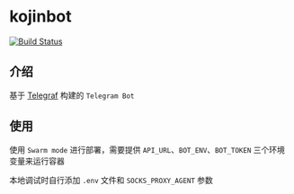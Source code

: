 # kojinbot

[![Build Status](https://github.com/ryuuinc/easybot/workflows/Build/badge.svg)](https://github.com/ryuuinc/easybot/actions)

## 介绍

基于 [Telegraf](https://telegraf.js.org/) 构建的 `Telegram Bot`

## 使用

使用 `Swarm mode` 进行部署，需要提供 `API_URL`、`BOT_ENV`、`BOT_TOKEN` 三个环境变量来运行容器

本地调试时自行添加 `.env` 文件和 `SOCKS_PROXY_AGENT` 参数
